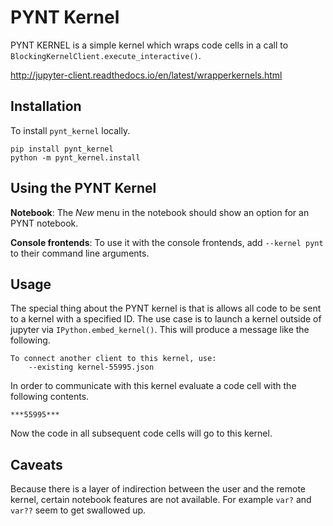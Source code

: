 PYNT Kernel
===========

PYNT KERNEL is a simple kernel which wraps code cells in a call to
`BlockingKernelClient.execute_interactive()`.

http://jupyter-client.readthedocs.io/en/latest/wrapperkernels.html

Installation
------------

To install ``pynt_kernel`` locally.

```shell
pip install pynt_kernel
python -m pynt_kernel.install
```

Using the PYNT Kernel
---------------------
**Notebook**: The *New* menu in the notebook should show an option for an PYNT notebook.

**Console frontends**: To use it with the console frontends, add ``--kernel pynt`` to
their command line arguments.

Usage
-----

The special thing about the PYNT kernel is that is allows all code to be sent to a kernel with a specified ID. The use case is to launch a kernel outside of jupyter via `IPython.embed_kernel()`. This will produce a message like the following.

    To connect another client to this kernel, use:
        --existing kernel-55995.json
        
In order to communicate with this kernel evaluate a code cell with the following contents.

    ***55995***
    
Now the code in all subsequent code cells will go to this kernel.

Caveats
-------

Because there is a layer of indirection between the user and the remote kernel, certain notebook features are not available. For example `var?` and `var??` seem to get swallowed up.
